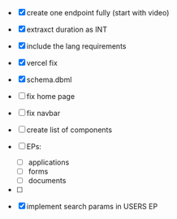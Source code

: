 - [x] create one endpoint fully (start with video) 
- [x] extraxct duration as INT 
- [x] include the lang requirements
- [x] vercel fix
- [x] schema.dbml 
- [ ] fix home page 
- [ ] fix navbar 
- [ ] create list of components
- [ ] EPs: 
  - [ ] applications
  - [ ] forms 
  - [ ] documents
- [ ] 
- [x] implement search params in USERS EP


